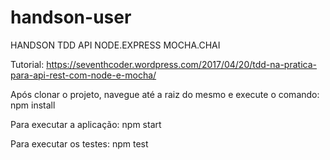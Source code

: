 # handson-user
HANDSON TDD API NODE.EXPRESS MOCHA.CHAI

Tutorial: https://seventhcoder.wordpress.com/2017/04/20/tdd-na-pratica-para-api-rest-com-node-e-mocha/


Após clonar o projeto, navegue até a raiz do mesmo e execute o comando:
npm install

Para executar a aplicação: npm start

Para executar os testes: npm test
